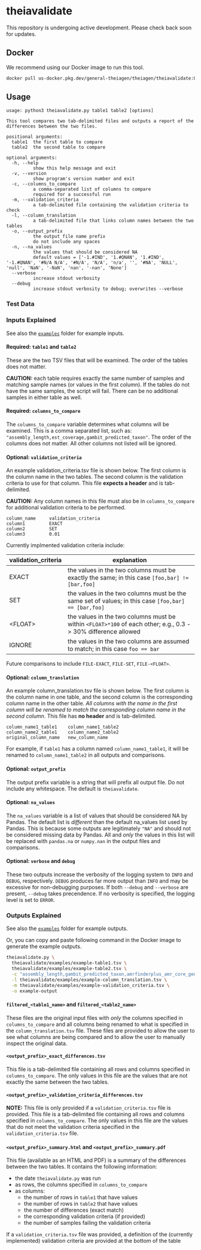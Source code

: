 # theiavalidate

This repository is undergoing active development. Please check back soon for updates.

## Docker

We recommend using our Docker image to run this tool.

```bash
docker pull us-docker.pkg.dev/general-theiagen/theiagen/theiavalidate:0.0.1
```

## Usage

```text
usage: python3 theiavalidate.py table1 table2 [options]

This tool compares two tab-delimited files and outputs a report of the differences between the two files.

positional arguments:
  table1  the first table to compare
  table2  the second table to compare

optional arguments:
  -h, --help
          show this help message and exit
  -v, --version
          show program's version number and exit
  -c, --columns_to_compare
          a comma-separated list of columns to compare
          required for a successful run
  -m, --validation_criteria
          a tab-delimited file containing the validation criteria to check
  -l, --column_translation
          a tab-delimited file that links column names between the two tables
  -o, --output_prefix
          the output file name prefix
          do not include any spaces
  -n, --na_values
          the values that should be considered NA
          default values = ['-1.#IND', '1.#QNAN', '1.#IND', '-1.#QNAN', '#N/A N/A', '#N/A', 'N/A', 'n/a', '', '#NA', 'NULL', 'null', 'NaN', '-NaN', 'nan', '-nan', 'None']
  --verbose
          increase stdout verbosity
  --debug
          increase stdout verbosity to debug; overwrites --verbose
```

### Test Data

### Inputs Explained

See also the [`examples`](https://github.com/theiagen/theiavalidate/tree/main/examples) folder for example inputs.

#### Required: `table1` and `table2`

These are the two TSV files that will be examined. The order of the tables does not matter.

**CAUTION:** each table requires exactly the same number of samples and matching sample names (or values in the first column). If the tables do not have the same samples, the script will fail. There can be no additional samples in either table as well.

#### Required: `columns_to_compare`

The `columns_to_compare` variable determines what columns will be examined. This is a comma separated list, such as: `"assembly_length,est_coverage,gambit_predicted_taxon"`. The order of the columns does not matter. All other columns not listed will be ignored.

#### Optional: `validation_criteria`

An example validation_criteria.tsv file is shown below. The first column is the column name in the two tables. The second column is the validation criteria to use for that column. This file **expects a header** and is tab-delimited.

**CAUTION:** Any column names in this file must also be in `columns_to_compare` for additional validation criteria to be performed.

```text
column_name     validation_criteria
column1         EXACT
column2         SET
column3         0.01
```

Currently implmented validation criteria include:

| validation_criteria | explanation |
| --- | --- |
| EXACT | the values in the two columns must be exactly the same; in this case `[foo,bar] != [bar,foo]` |
| SET | the values in the two columns must be the same set of values; in this case `[foo,bar] == [bar,foo]` |
| \<FLOAT\> | the values in the two columns must be within `<FLOAT>*100` of each other; e.g., 0.3 -> 30% difference allowed |
| IGNORE | the values in the two columns are assumed to match; in this case `foo == bar` |

Future comparisons to include `FILE-EXACT`, `FILE-SET`, `FILE-<FLOAT>`.

#### Optional: `column_translation`

An example column_translation.tsv file is shown below. The first column is the column name in one table, and the second column is the corresponding column name in the other table. _All columns with the name in the first column will be renamed to match the corresponding column name in the second column_. This file has **no header** and is tab-delimited.

```
column_name1_table1    column_name1_table2
column_name2_table1    column_name2_table2
original_column_name   new_column_name
```

For example, if `table1` has a column named `column_name1_table1`, it will be renamed to `column_name1_table2` in all outputs and comparisons.

#### Optional: `output_prefix`

The output prefix variable is a string that will prefix all output file. Do not include any whitespace. The default is `theiavalidate`.

#### Optional: `na_values`

The `na_values` variable is a list of values that should be considered NA by Pandas. The default list is _different_ than the default na_values list used by Pandas. This is because some outputs are legitimately `"NA"` and should not be considered missing data by Pandas. All and _only_ the values in this list will be replaced with `pandas.na` or `numpy.nan` in the output files and comparisons.

#### Optional: `verbose` and `debug`

These two outputs increase the verbosity of the logging system to `INFO` and `DEBUG`, respectively. `DEBUG` produces far more output than `INFO` and may be excessive for non-debugging purposes. If both `--debug` and `--verbose` are present, `--debug` takes precendence. If no verbosity is specified, the logging level is set to `ERROR`.

### Outputs Explained

See also the [`examples`](https://github.com/theiagen/theiavalidate/tree/main/examples) folder for example outputs.

Or, you can copy and paste following command in the Docker image to generate the example outputs.

```bash
theiavalidate.py \
  theiavalidate/examples/example-table1.tsv \
  theiavalidate/examples/example-table2.tsv \
  -c "assembly_length,gambit_predicted_taxon,amrfinderplus_amr_core_genes,extra_column" \
  -l theiavalidate/examples/example-column_translation.tsv \
  -m theiavalidate/examples/example-validation_criteria.tsv \
  -o example-output
```

#### `filtered_<table1_name>` and `filtered_<table2_name>`

These files are the original input files with _only_ the columns specified in `columns_to_compare` and all columns being renamed to what is specified in the `column_translation.tsv` file. These files are provided to allow the user to see what columns are being compared and to allow the user to manually inspect the original data.

#### `<output_prefix>_exact_differences.tsv`

This file is a tab-delimited file containing all rows and columns specified in `columns_to_compare`. The only values in this file are the values that are not exactly the same between the two tables. 

#### `<output_prefix>_validation_criteria_differences.tsv`

**NOTE:** This file is only provided if a `validation_criteria.tsv` file is provided. This file is a tab-delimited file containing all rows and columns specified in `columns_to_compare`. The only values in this file are the values that do not meet the validation criteria specified in the `validation_criteria.tsv` file.

#### `<output_prefix>_summary.html` and `<output_prefix>_summary.pdf`

This file (available as an HTML and PDF) is a summary of the differences between the two tables. It contains the following information:

- the date `theiavalidate.py` was run
- as rows, the columns specified in `columns_to_compare`
- as columns:
  - the number of rows in `table1` that have values
  - the number of rows in `table2` that have values
  - the number of differences (exact match)
  - the corresponding validation criteria (if provided)
  - the number of samples failing the validation criteria

If a `validation_criteria.tsv` file was provided, a definition of the (currently implemented) validation criteria are provided at the bottom of the table

